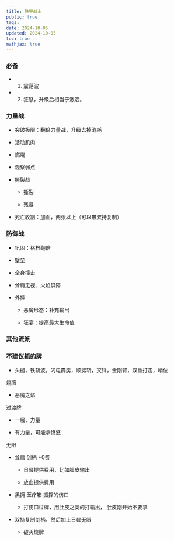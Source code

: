 ```yaml
---
title: 铁甲战士
public: true
tags:
date: 2024-10-05
updated: 2024-10-05
toc: true
mathjax: true
---
```


### 必备

  + 1. 震荡波

  + 2. 狂怒，升级后相当于激活。

### 力量战

  + 突破极限：翻倍力量战，升级去掉消耗

  + 活动肌肉

  + 燃烧

  + 观察弱点

  + 撕裂战

    + 撕裂

    + 残暴

  + 死亡收割：加血，两张以上（可以带双持复制）

### 防御战

  + 巩固：格档翻倍

  + 壁垒

  + 全身撞击

  + 耸肩无视、火焰屏障

  + 外挂

    + 恶魔形态：补充输出

    + 狂宴：提高最大生命值

### 其他流派

### 不建议抓的牌

  + 头槌，铁斩波，闪电霹雳，顺劈斩，交锋，金刚臂，双重打击，哨位

烧牌

  + 恶魔之焰

过渡牌

  + 一层，力量

  + 有力量，可能拿愤怒

无限

  + 耸肩 剑柄 +0费

    + 日晷提供费用，比如肚皮输出

    + 放血提供费用

  + 黑拥 医疗箱 振撑的伤口

    + 打伤口过牌，用肚皮之类的打输出， 肚皮刚开始不要拿

  + 双持复制剑柄，然后加上日晷无限

    + 破灭烧牌
